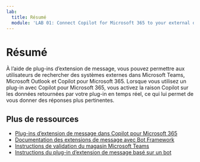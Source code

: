 ```yaml
---
lab:
  title: Résumé
  module: 'LAB 01: Connect Copilot for Microsoft 365 to your external data in real-time with message extension plugins built with .NET and Visual Studio'
---
```


# Résumé

À l’aide de plug-ins d’extension de message, vous pouvez permettre aux utilisateurs de rechercher des systèmes externes dans Microsoft Teams, Microsoft Outlook et Copilot pour Microsoft 365. Lorsque vous utilisez un plug-in avec Copilot pour Microsoft 365, vous activez la raison Copilot sur les données retournées par votre plug-in en temps réel, ce qui lui permet de vous donner des réponses plus pertinentes.

## Plus de ressources

- [Plug-ins d’extension de message dans Copilot pour Microsoft 365](/microsoft-365-copilot/extensibility/overview-message-extension-bot)
- [Documentation des extensions de message avec Bot Framework](/microsoftteams/platform/messaging-extensions/build-bot-based-message-extension?tabs=search-commands)
- [Instructions de validation du magasin Microsoft Teams](/microsoftteams/platform/concepts/deploy-and-publish/appsource/prepare/teams-store-validation-guidelines#teams-apps-extensible-as-plugin-for-microsoft-copilot-for-microsoft-365)
- [Instructions du plug-in d’extension de message basé sur un bot](/microsoftteams/platform/messaging-extensions/high-quality-message-extension?tabs=tasks)
